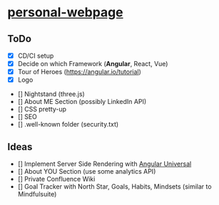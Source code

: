 # [personal-webpage](https://TillStuder.com/)

## ToDo

- [X] CD/CI setup
- [X] Decide on which Framework (**Angular**, React, Vue)
- [X] Tour of Heroes (https://angular.io/tutorial)
- [X] Logo
- [] Nightstand (three.js)
- [] About ME Section (possibly LinkedIn API)
- [] CSS pretty-up
- [] SEO
- [] .well-known folder (security.txt)

## Ideas
- [] Implement Server Side Rendering with [Angular Universal](https://angular.io/guide/universal)
- [] About YOU Section (use some analytics API)
- [] Private Confluence Wiki
- [] Goal Tracker with North Star, Goals, Habits, Mindsets (similar to Mindfulsuite) 